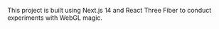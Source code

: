 This project is built using Next.js 14 and React Three Fiber to conduct experiments with WebGL magic.
